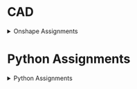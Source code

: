 # CAD
<details>
  <summary>Onshape Assignments</summary>
<details>
<summary>CASTER</summary>
<details>
<summary>Part 1 - Base</summary>

  <p align="center">
  <img width="300" src="https://github.com/JordanHiggins777/Onshape/blob/main/Base.jpg">
</p>
</details>
  <details>
<summary>Part 2 - Mount</summary>
      <p align="center">
  <img width="300" src="https://github.com/JordanHiggins777/Onshape/blob/main/Mount.jpg">
</p>
</details>
  <details>
<summary>Part 3 - Fork</summary>

          
  <img width="300" src="https://github.com/JordanHiggins777/Onshape/blob/main/Fork.jpg">
</p>
</details>
  <details>
<summary>Part 4 - Tire</summary>
          <p align="center">
  <img width="300" src="https://github.com/JordanHiggins777/Onshape/blob/main/Wheel.jpg">
</p>
</details>
  <details>
<summary>Part 5 - Wheel</summary>
          <p align="center">
  <img width="300" src="https://github.com/JordanHiggins777/Onshape/blob/main/Wheel2.jpg">
</p>
</details>
    <details>
<summary>Parts 6-9 Axle, Collar, Bearings</summary>
          <p align="center">
  <img width="300" src="https://github.com/JordanHiggins777/Onshape/blob/main/Axle.jpg">
</p>         
      <p align="center">
  <img width="200" src="https://github.com/JordanHiggins777/Onshape/blob/main/Bearing.jpg">
</p>
</details>
    <details>
<summary>Sub-Assembly</summary>
          <p align="center">
  <img width="300" src="https://github.com/JordanHiggins777/Onshape/blob/main/Sub_Assem.jpg">
</p>
</details>
   <details>
<summary>Final Caster Assembly</summary>
          <p align="center">
  <img width="300" src="https://github.com/JordanHiggins777/Onshape/blob/main/Final_Assem.jpg">
</p>
</details>
</details>
   <details>
<summary>Onshape Challenge</summary>
This is a dropdown with text!
</details>
   <details>
<summary>Dorothy's Dowel Pins</summary>
          <p align="center">
  <img width="300" src="https://github.com/JordanHiggins777/Onshape/blob/main/Frame.jpg">
</p>
</details>
</p>
</details>


# Python Assignments
<details>
<summary>Python Assignments</summary>
<details>
<summary>Hello PI</summary>

## Objective: 
Power up my Rasperry PI then wrtie a program that spits out "Hello World!" 10 times.
## Prossess:
Given this was the first assignment of the year, the actual prossess of writing the code and powering on my Pi were very simple given Dr.Sheilds had given a step by step tutorial(LINK: https://youtu.be/FFUm7omFLUE) on how to do the assignment. Just follow this step by step and youll be done assuming no technecal errors.
## Code Explanation: 
All this assignment is, is 2 lines of code
```
for i in range(0,10):          ## this sets the amount of times the loop runs for in this case it's 10 times.
	print("Hello, World!")      ##this prints any statment in the quotations.
```
## Problems and Solutions:
#### Problem 1: 
Your PI does not turn on
#### Solution 1:
Turn it off and on again. If that does not work you may have a fualty pi especially if your PI starts to heat up.
#### Problem 2:
The 2 lines of code simply do not work
#### Solution 2:
Check to make sure its a ".py" file, check that your pi led is on, and check for any misspellings in the code.
## Diagram/Picture:

  <p align="center">
  <img width="300" src= "https://github.com/JordanHiggins777/Engineering_4_NoteBook/blob/main/hello.png">
	
## Reflection: 
While this assignment is by far the simplest it may have taken the most time out of any. With the transition to at home engineering and the fact Ive never used a raspberry PI didnt help. 
## Resources:
Dr.Sheilds Step by Step https://youtu.be/FFUm7omFLUE

</p>
</details>
  <details>
<summary>Get the Pi online</summary>
            
## Objective: 
Make a Engineering 4 notebook in GitHub.
## Prossess:
This was another assignment that was provided a youtube video as a resorce(LINK:https://www.youtube.com/watch?v=9IpcrxeftwE&feature=emb_title).Getting the PI online was a bit difficult for me personaly because of my pi disintegrating the SD cards it came in contact with, thus I had to get a new PI in person, and that was a prossess in itself because this is 2020 and getting sheadules to match up is a nightmare. Regardless I eventually got the new PI online and a engineering 4 notebook up. The hardest part of the actual assignment was this one glitch where it didnt reconize my account, I just shoutdown the pi and tried again. My guess is this just came down to a typo error. Other then that I had no problems.
## Code Explanation:
N/A whoops no code.
## Problems and Solutions:
#### Problem 1:
My pi is getting hot and the green light wont turn on
#### Solution 1: 
Get a new PI

#### Problem 2:
The .conf command does not reconize your account
#### Solution 2: 
Restart from the begining it might be a typing error(It was for me)

## Reflection:
Given you are reading this I did eventually get this assignment done. This was a easy assignment that wouldve taken ~ one day to complete in different senario, hopefully in the near future 2020 quarantine will be over.    
## Resources: 
The step by step https://www.youtube.com/watch?v=9IpcrxeftwE&feature=emb_title

</p>
</details>
  <details>
<summary>Python Assignment 0: Hello Python/Dice Roller  </summary>
            
## Objective:
write code that functions as a six sided die.
## Prossess:
First things first, google "python dice roller" youll find various snipbits of code that work but you might have to make some changes for sake of simplicity. 
## Code Explanation:
```
import random
```
this allows for randomness to exist when we use it for the dice roller
```

question = input('Would you like to roll the dice [y/n]?\n')
```
Input is a piece of code that asks for a user input. The way I like to think about it is "Input" replaces what would be a "Print". For example if one replaced Input with print the code would be - print('Would you like to roll the dice [y/n]?\n') -  all this would do is spit out the statment in quotations. Input asks for a users INPUT or just to type something following the statment. When you call input something in this case "question" you can then call upon it later.
```
while question != 'n':
    if question == 'y': #questions are prints requireing a input after 
        die = random.randint(1, 6) #sets range from 1-6
        print(die)  #print a number 1-6
        question = input('Would you like to roll the dice [y/n]?\n')
    else:
        print('Invalid response. Please type "y" or "n".') #prints a statement
        question = input('Would you like to roll the dice [y/n]?\n')        

print('Good-bye!')
```
The rest of the code involves making a while loop then setting a variable equal to a number from 1-6 then just asking for the user to type y or n to continue spitting out numbers.
## Diagram:
  <p align="center">
  <img width="300" src= "https://github.com/JordanHiggins777/Engineering_4_NoteBook/blob/main/dice.png">
	
## Reflection:
This was the first coding assignment of the year,in that you code a simple dice roller. This assignment will introduce to you basic inputs, and randomizers. Looking back this assignment wasnt too hard and its a good way to dip your toes into coding at the begining of the year.
## Resources:
https://www.pythonforbeginners.com/code-snippets-source-code/game-rolling-the-dice

</p>
</details>
<details>
<summary>Python Assignment 1: Calculator  </summary>
              
## Objective: 
Program a basic calculator that calculates, sum, difference, quotient, and modulo of two numbers.
## Prossess: 
Just like dice, calculators are very common and thus code for calculators are also very common. A quick google search will give you all the resorces you need its pretty surface level. 
## Code Explanation:
```
def doMath(a,b):
	print("Sum:", a+b)
	print("Difference:", a-b)
	print("Product", a*b)
	print("Quotient", round(a/b, 2))
	print("Modulo", a%b)
```
This is a function that runs a and b through all these expressions then prints out the result.
```
number_1 = float(input("Enter the first number:"))
number_2 = float(input("Enter the second number"))


(doMath(number_1,number_2))
```
The remaining code sets a and b as terms in this case I just used number 1 and 2. Then just print the numbers and there you have your calculator.

## Problems and Solutions:
Problem 1: My code is far too long

Solution 1: Make sure you make a function that any 2 terms could run through not hardcode.

## Diagram:

## Reflection: 
This was a simple fun assignment by this point code is finally getting into my system as a skill.

</p>
</details>
  <details>
<summary>Python Assignment 2: Quadratic Solver  </summary>
 
## Objective: 
Write code that solves basic algebraic quadratic equation
## Prossess:
This assignment started out with a simmilar prosses to the calculator, where I have a fuction that uses the variables I put in as a user. I imagined the code as the calculator code, but rather than a/b it would be the quadratic equation.
## Code Explanation:
## Problems and Solutions:
## Diagram:
  <p align="center">
  <img width="300" src= "https://github.com/JordanHiggins777/Engineering_4_NoteBook/blob/main/quad.png">
## Reflection:
</p>
</details>
  <details>
<summary>Python Assignment 3: Strings and Loops- Vertical Sentence  </summary>
            
## Objective:
Write code that turns a horizontial sentence into a vertical one.
## Prossess:
## Code Explanation:
## Problems and Solutions:
## Diagram:
  <p align="center">
  <img width="300" src= "https://github.com/JordanHiggins777/Engineering_4_NoteBook/blob/main/strandloops.png">
## Reflection: 
</p>
</details>
  <details>
<summary>Python Pseudo Project: Hangman Game   </summary>
            
# WIP
</p>
</details>
  <details>
<summary>GPIO Pins:Bash  </summary>
            
## Objective:
Make a blinking led
## Prossess: 
Just wire up a led/leds then write some bash code, bash sucks but the main issue was figuring out this bit of code

```
while [ $count -lt 10 ];
# when the counter ($ - a variable) is less than 10:
do
```
at this point I've forgotten how I got this code but here it is, all this assignment is is alternateing Led blinks much like many other engineering assignments. The only difference is the bash part but it's diferences in formatting and things like gpio pin out vs output. 
## Diagram:
## Reflection: 
Its mainly a lot of learning what bash is and figuring out how to not to think in "python". It's just a bit of change in look, however I still prefer python overall maybe I'm just set in my ways.  
</p>
</details>
  <details>
<summary>GPIO Pins:Python   </summary>
            
## Objective:
Do the same thing as the previous assignment but in python.
## Prossess: 
This assignment is pretty simple the biggest challenge is not think about the code in a "bash" mindset. At this point I was thinking of how to convert bash code to python code when the best way to go about it is just to make new code thats a python led blink.
## Code Explanation:
```
from gpiozero import LED
from time import sleep

led1 = LED(17)

while True:
	led1.on()
	sleep(0.5)
	led1.off()
	sleep(0.5)
```
This code is VERY simple just set the led to a pin turn it on boom.
## Diagram: 
I could take a picture in real life of my wiring or you could look at this fritzing diagram made by a fellow student kudos to him
https://github.com/rmckee75/Engineering_4_Notebook/blob/main/images/GPIOBashWiring.png

## Reflection: 
Looking back this is one of the easier assignments 
</p>
</details>
  <details>
<summary>GPIO Pins:SSH </summary>
            
## Objective:
Make your pi wireless.
## Prossess: 
So a lot of the diffucultly in this assignment was in that my Pi kinda just died for no reason, but apart from that just follow the directions and youll be mostly there. The only thing that relates to code in this assignment is a simple blink code
## Code :
```
import RPi.GPIO as GPIO
import time

GPIO.setwarnings(False) # sets weird warnings to false
led = [36] # list with both LED pins
GPIO.setmode(GPIO.BOARD)
GPIO.setup(led, GPIO.OUT) # sets board pin 16 as output

for i in range(0, 10): # blinks the LED's 10 times
        GPIO.output(led, 1)
        time.sleep(0.5)
        GPIO.output(led, 0)
        time.sleep(0.5)

```
## Reflection: 
Make sure everything is as simple as possible, if you have any wiring from previous assignments get rid of it. On the topic of I would recommend doing ssh before any other GPIO assignment.   
</p>
</details>
  <details>
<summary>GPIO Pins - I2C</summary>
            
## Objective:
## Prossess:
## Code Explanation:
## Problems and Solutions:
## Diagram:
## Reflection: 
</p>
</details>
  <details>
<summary>Difficulty Chart  </summary>

| Assignments        | Difficulty rating out of 10 | How you should budget time  |
| ------------- |:-------------:| -----:|
| Hello PI    | 1 | ~2 Days |
| Get the Pi online   | 3      |  ~ 1 week |
| Python Assignment 0: Hello Python/Dice Roller | 4    |  ~1 week   |
| Python Assignment 1: Calculator | 4      |    ~2 days |
| Python Assignment 2: Quadratic Solver | 5      |   ~ 3 days|
| Python Assignment 3: Strings and Loops- Vertical Sentence | 6      |    ~ 1 week |
| Python Pseudo Project: Hangman Game | 10    |  ~1.5 Weeks   |
| GPIO Pins:Bash |  3     |    ~1 day |
| GPIO Pins:Python    | 5      |   ~ 1.5 days |
| SSH |  2     |    ~1 day |
| I2C     | 6      |   ~1 week |
| Flask |  2     |    ~1 day |

</p>
</details>

</p>
</details>
